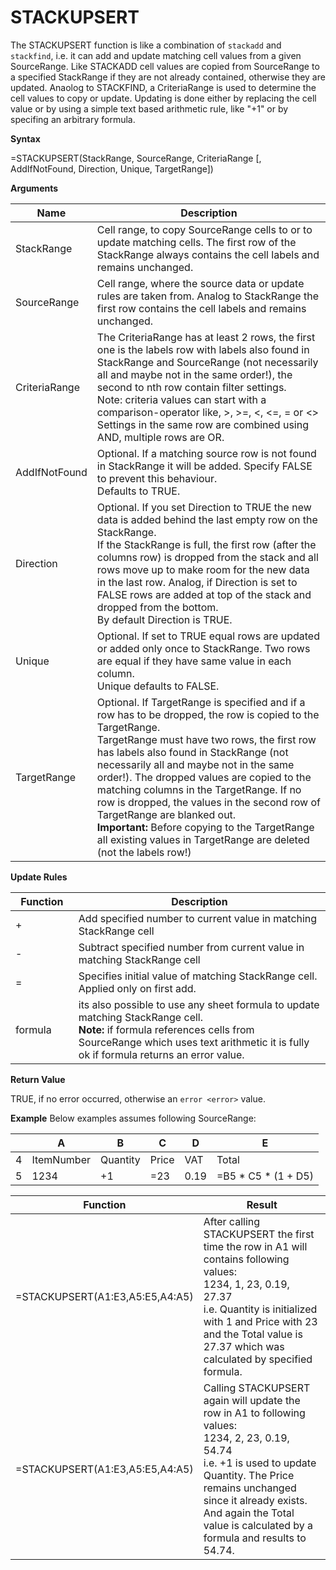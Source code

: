 # STACKUPSERT

The STACKUPSERT function is like a combination of `stackadd` and
`stackfind`, i.e. it can add and update matching cell values from a
given SourceRange. Like STACKADD cell values are copied from SourceRange
to a specified StackRange if they are not already contained, otherwise
they are updated. Anaolog to STACKFIND, a CriteriaRange is used to
determine the cell values to copy or update. Updating is done either by
replacing the cell value or by using a simple text based arithmetic
rule, like "+1" or by specifing an arbitrary formula.

**Syntax**

=STACKUPSERT(StackRange, SourceRange, CriteriaRange \[, AddIfNotFound,
Direction, Unique, TargetRange\])

**Arguments**

<table>
<colgroup>
<col style="width: 20%" />
<col style="width: 80%" />
</colgroup>
<thead>
<tr class="header">
<th>Name</th>
<th>Description</th>
</tr>
</thead>
<tbody>
<tr class="odd">
<td>StackRange</td>
<td><div class="line-block">Cell range, to copy SourceRange cells to or to update matching cells. The first row of the StackRange always contains the cell labels and remains unchanged.</div></td>
</tr>
<tr class="even">
<td>SourceRange</td>
<td><div class="line-block">Cell range, where the source data or update rules are taken from. Analog to StackRange the first row contains the cell labels and remains unchanged.</div></td>
</tr>
<tr class="odd">
<td>CriteriaRange</td>
<td><div class="line-block">The CriteriaRange has at least 2 rows, the first one is the labels row with labels also found in StackRange and SourceRange (not necessarily all and maybe not in the same order!), the second to nth row contain filter settings.<br />
Note: criteria values can start with a comparison-operator like, &gt;, &gt;=, &lt;, &lt;=, = or &lt;&gt;<br />
Settings in the same row are combined using AND, multiple rows are OR.</div></td>
</tr>
<tr class="even">
<td>AddIfNotFound</td>
<td><div class="line-block">Optional. If a matching source row is not found in StackRange it will be added. Specify FALSE to prevent this behaviour.<br />
Defaults to TRUE.</div></td>
</tr>
<tr class="odd">
<td>Direction</td>
<td><div class="line-block">Optional. If you set Direction to TRUE the new data is added behind the last empty row on the StackRange.<br />
If the StackRange is full, the first row (after the columns row) is dropped from the stack and all rows move up to make room for the new data in the last row. Analog, if Direction is set to FALSE rows are added at top of the stack and dropped from the bottom.<br />
By default Direction is TRUE.</div></td>
</tr>
<tr class="even">
<td>Unique</td>
<td><div class="line-block">Optional. If set to TRUE equal rows are updated or added only once to StackRange. Two rows are equal if they have same value in each column.<br />
Unique defaults to FALSE.</div></td>
</tr>
<tr class="odd">
<td>TargetRange</td>
<td><div class="line-block">Optional. If TargetRange is specified and if a row has to be dropped, the row is copied to the TargetRange.<br />
TargetRange must have two rows, the first row has labels also found in StackRange (not necessarily all and maybe not in the same order!). The dropped values are copied to the matching columns in the TargetRange. If no row is dropped, the values in the second row of TargetRange are blanked out.<br />
<strong>Important:</strong> Before copying to the TargetRange all existing values in TargetRange are deleted (not the labels row!)</div></td>
</tr>
</tbody>
</table>

**Update Rules**

<table>
<colgroup>
<col style="width: 20%" />
<col style="width: 80%" />
</colgroup>
<thead>
<tr class="header">
<th>Function</th>
<th>Description</th>
</tr>
</thead>
<tbody>
<tr class="odd">
<td>+</td>
<td><div class="line-block">Add specified number to current value in matching StackRange cell</div></td>
</tr>
<tr class="even">
<td>-</td>
<td><div class="line-block">Subtract specified number from current value in matching StackRange cell</div></td>
</tr>
<tr class="odd">
<td>=</td>
<td><div class="line-block">Specifies initial value of matching StackRange cell. Applied only on first add.</div></td>
</tr>
<tr class="even">
<td>formula</td>
<td><div class="line-block">its also possible to use any sheet formula to update matching StackRange cell.<br />
<strong>Note:</strong> if formula references cells from SourceRange which uses text arithmetic it is fully ok if formula returns an error value.</div></td>
</tr>
</tbody>
</table>

**Return Value**

TRUE, if no error occurred, otherwise an `error <error>` value.

**Example** Below examples assumes following SourceRange:

|     | A          | B        | C     | D    | E                     |
|-----|------------|----------|-------|------|-----------------------|
| 4   | ItemNumber | Quantity | Price | VAT  | Total                 |
| 5   | 1234       | +1       | =23   | 0.19 | =B5 \* C5 \* (1 + D5) |

<table>
<colgroup>
<col style="width: 30%" />
<col style="width: 70%" />
</colgroup>
<thead>
<tr class="header">
<th>Function</th>
<th>Result</th>
</tr>
</thead>
<tbody>
<tr class="odd">
<td>=STACKUPSERT(A1:E3,A5:E5,A4:A5)</td>
<td><div class="line-block">After calling STACKUPSERT the first time the row in A1 will contains following values:<br />
1234, 1, 23, 0.19, 27.37<br />
i.e. Quantity is initialized with 1 and Price with 23 and the Total value is 27.37 which was calculated by specified formula.</div></td>
</tr>
<tr class="even">
<td>=STACKUPSERT(A1:E3,A5:E5,A4:A5)</td>
<td><div class="line-block">Calling STACKUPSERT again will update the row in A1 to following values:<br />
1234, 2, 23, 0.19, 54.74<br />
i.e. +1 is used to update Quantity. The Price remains unchanged since it already exists. And again the Total value is calculated by a formula and results to 54.74.</div></td>
</tr>
</tbody>
</table>
